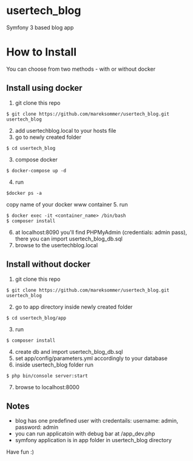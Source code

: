 # usertech_blog
Symfony 3 based blog app

# How to Install
You can choose from two methods - with or without docker
## Install using docker
1. git clone this repo
```
$ git clone https://github.com/mareksommer/usertech_blog.git usertech_blog
```
2. add usertechblog.local to your hosts file
3. go to newly created folder
```
$ cd usertech_blog
```
3. compose docker
```
$ docker-compose up -d
```
4. run
```
$docker ps -a
```
copy name of your docker www container
5. run 
```
$ docker exec -it <container_name> /bin/bash
$ composer install
```
6. at localhost:8090 you'll find PHPMyAdmin (credentials: admin pass), there you can import usertech_blog_db.sql
7. browse to the usertechblog.local 

## Install without docker
1. git clone this repo
```
$ git clone https://github.com/mareksommer/usertech_blog.git usertech_blog
```
2. go to app directory inside newly created folder
```
$ cd usertech_blog/app
```
3. run 
```
$ composer install
```
4. create db and import usertech_blog_db.sql
5. set app/config/parameters.yml accordingly to your database
6. inside usertech_blog folder run 
```
$ php bin/console server:start
```
7. browse to localhost:8000

## Notes
- blog has one predefined user with credentails: username: admin, password: admin
- you can run applicatoin with debug bar at /app_dev.php
- symfony application is in app folder in usertech_blog directory

Have fun :)